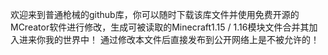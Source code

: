 欢迎来到普通枪械的github库，你可以随时下载该库文件并使用免费开源的MCreator软件进行修改，生成可被读取的Minecraft1.15 / 1.16模块文件合并其加入进来你我的世界中！
通过修改本文件后直接发布到公开网络上是不被允许的！
